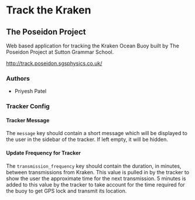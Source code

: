 # Track the Kraken
## The Poseidon Project

Web based application for tracking the Kraken Ocean Buoy built by The Poseidon
Project at Sutton Grammar School.

http://track.poseidon.sgsphysics.co.uk/

### Authors
 * Priyesh Patel

### Tracker Config

#### Tracker Message

The `message` key should contain a short message which will be displayed to the
user in the sidebar of the tracker. If left empty, it will be hidden.

#### Update Frequency for Tracker

The `transmission_frequency` key should contain the duration, in minutes,
between transmissions from Kraken. This value is pulled in by the tracker to
show the user the approximate time for the next transmission. 5 minutes is
added to this value by the tracker to take account for the time required for
the buoy to get GPS lock and transmit its location.
